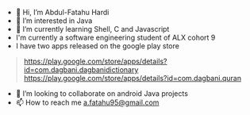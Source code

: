 - 👋 Hi, I’m Abdul-Fatahu Hardi
- 👀 I’m interested in Java
- 🌱 I’m currently learning Shell, C and Javascript
- I'm currently a software engineering student of ALX cohort 9
- I have two apps released on the google play store
> https://play.google.com/store/apps/details?id=com.dagbani.dagbanidictionary <br>
>https://play.google.com/store/apps/details?id=com.dagbani.quran
- 💞️ I’m looking to collaborate on android Java projects
- 📫 How to reach me a.fatahu95@gmail.com

<!---
at-tawlib/at-tawlib is a ✨ special ✨ repository because its `README.md` (this file) appears on your GitHub profile.
You can click the Preview link to take a look at your changes.
--->
